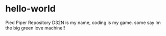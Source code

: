 # hello-world
Pied Piper Repository
D32N is my name, coding is my game.
some say Im the big green love machine!!
